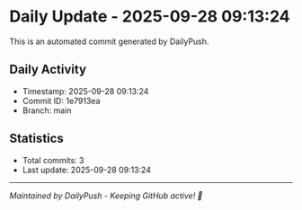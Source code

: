 # Daily Update - 2025-09-28 09:13:24

This is an automated commit generated by DailyPush.

## Daily Activity
- Timestamp: 2025-09-28 09:13:24
- Commit ID: 1e7913ea
- Branch: main

## Statistics
- Total commits: 3
- Last update: 2025-09-28 09:13:24

---
*Maintained by DailyPush - Keeping GitHub active! 🚀*
